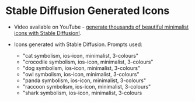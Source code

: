 # Stable Diffusion Generated Icons

- Video available on YouTube - [generate thousands of beautiful minimalist icons with Stable Diffusion!](https://www.youtube.com/watch?v=ZSW1XCaJMUQ).

- Icons generated with Stable Diffusion. Prompts used:

    - "cat symbolism, ios-icon, minimalist, 3-colours"
    - "crocodile symbolism, ios-icon, minimalist, 3-colours"
    - "dog symbolism, ios-icon, minimalist, 3-colours"
    - "owl symbolism, ios-icon, minimalist, 3-colours"
    - "panda symbolism, ios-icon, minimalist, 3-colours"
    - "raccoon symbolism, ios-icon, minimalist, 3-colours"
    - "shark symbolism, ios-icon, minimalist, 3-colours